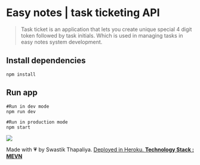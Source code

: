 # Easy notes | task ticketing API

> Task ticket is an application that lets you create unique special 4 digit token followed by task initials. Which is used in managing tasks in easy notes system development. 


## Install dependencies

```
npm install
```

## Run app

```
#Run in dev mode
npm run dev

#Run in production mode
npm start
```
<img src="https://i.kym-cdn.com/photos/images/newsfeed/001/475/805/3b6.jpg">


<span style="">Made with &#128151; by Swastik Thapaliya. </span> <a href="https://fathomless-bastion-69185.herokuapp.com/"> Deployed in Heroku. <b> Technology Stack : MEVN </b> </a>

